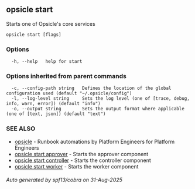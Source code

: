 ## opsicle start

Starts one of Opsicle's core services

```
opsicle start [flags]
```

### Options

```
  -h, --help   help for start
```

### Options inherited from parent commands

```
  -c, --config-path string   Defines the location of the global configuration used (default "~/.opsicle/config")
  -l, --log-level string     Sets the log level (one of [trace, debug, info, warn, error]) (default "info")
  -o, --output string        Sets the output format where applicable (one of [text, json]) (default "text")
```

### SEE ALSO

* [opsicle](cli/opsicle.md)	 - Runbook automations by Platform Engineers for Platform Engineers
* [opsicle start approver](cli/opsicle_start_approver.md)	 - Starts the approver component
* [opsicle start controller](cli/opsicle_start_controller.md)	 - Starts the controller component
* [opsicle start worker](cli/opsicle_start_worker.md)	 - Starts the worker component

###### Auto generated by spf13/cobra on 31-Aug-2025
